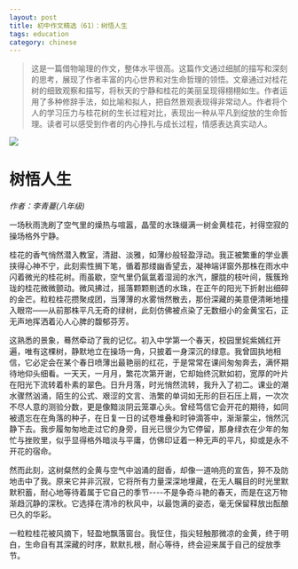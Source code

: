 ```yaml
---
layout: post
title: 初中作文精选（61）：树悟人生
tags: education
category: chinese
---
```


> 这是一篇借物喻理的作文，整体水平很高。这篇作文通过细腻的描写和深刻的思考，展现了作者丰富的内心世界和对生命哲理的领悟。文章通过对桂花树的细致观察和描写，将秋天的宁静和桂花的美丽呈现得栩栩如生。作者运用了多种修辞手法，如比喻和拟人，把自然景观表现得非常动人。作者将个人的学习压力与桂花树的生长过程对比，表现出一种从平凡到绽放的生命哲理。读者可以感受到作者的内心挣扎与成长过程，情感表达真实动人。

![](https://crsando.github.io/images/2025-07-16/export_kekclf.png)

# 树悟人生

*作者：李青蔓(八年级)*

一场秋雨洗刷了空气里的燥热与喧嚣，晶莹的水珠缀满一树金黄桂花，衬得空寂的操场格外宁静。

桂花的香气悄然潜入教室，清甜、淡雅，如薄纱般轻盈浮动。我正被繁重的学业裹挟得心神不宁，此刻索性搁下笔，循着那缕幽香望去，凝神端详窗外那株在雨水中闪着微光的桂花树。雨虽歇，空气里仍氤氲着湿润的水汽，朦胧的枝叶间，簇簇玲珑的桂花微微颤动。微风拂过，摇落颗颗剔透的水珠，在正午的阳光下折射出细碎的金芒。粒粒桂花攒聚成团，当薄薄的水雾悄然散去，那份深藏的美意便清晰地撞入眼帘——从前那株平凡无奇的绿树，此刻仿佛被点染了无数细小的金黄宝石，正无声地挥洒着沁人心脾的馥郁芬芳。

这熟悉的景象，蓦然牵动了我的记忆。初入中学第一个春天，校园里姹紫嫣红开遍，唯有这棵树，静默地立在操场一角，只披着一身深沉的绿意。我曾固执地相信，它必定会在某个春日喷薄出最艳丽的红花，于是常常在课间匆匆奔去，满怀期待地仰头细看。一天天，一月月，繁花次第开谢，它却始终沉默如初，宽厚的叶片在阳光下流转着朴素的翠色。日升月落，时光悄然流转，我升入了初二。课业的潮水骤然汹涌，陌生的公式、艰涩的文言、浩繁的单词如无形的巨石压上肩，一次次不尽人意的测验分数，更是像黯淡阴云笼罩心头。曾经笃信它会开花的期待，如同被遗忘在在角落的种子，在日复一日的试卷堆叠和时钟滴答中，渐渐蒙尘，悄然沉静下去。我步履匆匆地走过它的身旁，目光已很少为它停留，那身绿衣在少年的匆忙与挫败里，似乎显得格外暗淡与平庸，仿佛印证着一种无声的平凡，抑或是永不开花的宿命。

然而此刻，这树粲然的全黄与空气中汹涌的甜香，却像一道响亮的宣告，猝不及防地击中了我。原来它并非沉寂，它将所有力量深深地埋藏，在无人瞩目的时光里默默积蓄，耐心地等待着属于它自己的季节----不是争奇斗艳的春天，而是在这万物渐趋沉静的深秋。它选择在清冷的秋风中，以最饱满的姿态，毫无保留释放出酝酿已久的华彩。

一粒粒桂花被风摘下，轻盈地飘落窗台。我怔住，指尖轻触那微凉的金黄，终于明白，生命自有其深藏的时序，默默扎根，耐心等待，终会迎来属于自己的绽放季节。